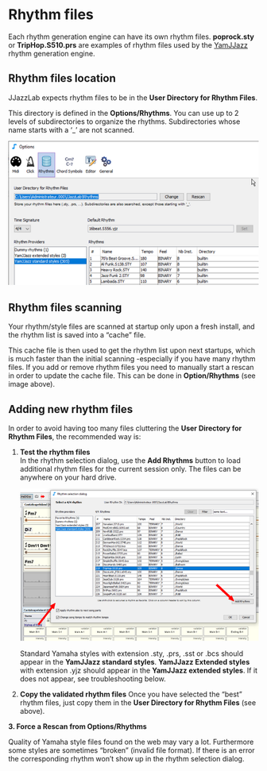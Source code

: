 # Rhythm files

Each rhythm generation engine can have its own rhythm files. **poprock.sty** or **TripHop.S510.prs** are examples of rhythm files used by the [YamJJazz](https://www.jjazzlab.com/en/doc/yamjjazz) rhythm generation engine.

## Rhythm files location <a id="rhythm-files-location"></a>

JJazzLab expects rhythm files to be in the **User Directory for Rhythm Files**.

This directory is defined in the **Options/Rhythms**. You can use up to 2 levels of subdirectories to organize the rhythms. Subdirectories whose name starts with a ‘\_’ are not scanned.

![](../.gitbook/assets/userdirforrhythmfiles.png)

## Rhythm files scanning <a id="rhythm-files-scanning"></a>

Your rhythm/style files are scanned at startup only upon a fresh install, and the rhythm list is saved into a “cache” file.

This cache file is then used to get the rhythm list upon next startups, which is much faster than the initial scanning -especially if you have many rhythm files. If you add or remove rhythm files you need to manually start a rescan in order to update the cache file. This can be done in **Option/Rhythms** \(see image above\).

## Adding new rhythm files <a id="adding-new-rhythm-files"></a>

In order to avoid having too many files cluttering the **User Directory for Rhythm Files**, the recommended way is:

1. **Test the rhythm files**  
   In the rhythm selection dialog, use the **Add Rhythms** button to load additional rhythm files for the current session only. The files can be anywhere on your hard drive.  
  
    ![](../.gitbook/assets/addrhythmsbutton.png) 

  
   Standard Yamaha styles with extension .sty, .prs, .sst or .bcs should appear in the **YamJJazz standard styles**. **YamJJazz Extended styles** with extension .yjz should appear in the **YamJJazz extended styles**. If it does not appear, see troubleshooting below.  

2. **Copy the validated rhythm files** Once you have selected the “best” rhythm files, just copy them in the **User Directory for Rhythm Files** \(see above\).

**3. Force a Rescan from Options/Rhythms**

Quality of Yamaha style files found on the web may vary a lot. Furthermore some styles are sometimes “broken” \(invalid file format\). If there is an error the corresponding rhythm won’t show up in the rhythm selection dialog.

